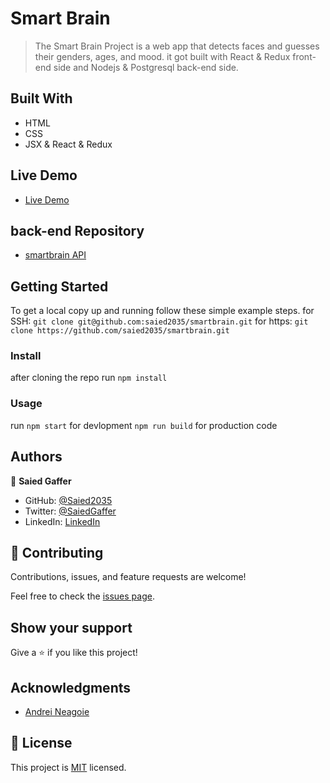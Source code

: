 # Smart Brain

> The Smart Brain Project is a web app that detects faces and guesses their genders, ages, and mood. it got built with React & Redux front-end side and Nodejs & Postgresql back-end side.

## Built With

- HTML
- CSS
- JSX & React & Redux

## Live Demo

- [Live Demo](saied2035.github.io/smartbrain/)

## back-end Repository
- [smartbrain API](https://github.com/saied2035/smart-brain-api)

## Getting Started


To get a local copy up and running follow these simple example steps.
for SSH:
`git clone git@github.com:saied2035/smartbrain.git`
for https:
`git clone https://github.com/saied2035/smartbrain.git`
### Install
 
 after cloning the repo run 
 `npm install`

### Usage
  run 
 `npm start` for devlopment
 `npm run build` for production code

## Authors

👤 **Saied Gaffer**

- GitHub: [@Saied2035](https://github.com/saied2035)
- Twitter: [@SaiedGaffer](https://twitter.com/SaiedGaffer)
- LinkedIn: [LinkedIn](https://www.linkedin.com/in/saiedgaffer/)

## 🤝 Contributing

Contributions, issues, and feature requests are welcome!

Feel free to check the [issues page](https://github.com/saied2035/smartbrain/issues).

## Show your support

Give a ⭐️ if you like this project!

## Acknowledgments

- [Andrei Neagoie](https://github.com/aneagoie)

## 📝 License

This project is [MIT](./MIT.md) licensed.